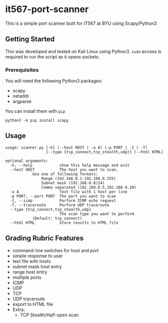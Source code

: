 # it567-port-scanner

This is a simple port scanner built for IT567 at BYU using Scapy/Python3

## Getting Started

This was developed and tested on Kali Linux using Python3. `sudo` access is required to run the script as it opens sockets.

### Prerequisites

You will need the following Python3 packages:
* scapy
* netaddr
* argparse

You can install them with `pip`
```
python3 -m pip install scapy
```

## Usage
```
usage: scanner.py [-h] (--host HOST | -a A) (-p PORT | -I | -T)
                  [--type {tcp_connect,tcp_stealth,udp}] [--html HTML]

optional arguments:
  -h, --help            show this help message and exit
  --host HOST           The host you want to scan.
			Use one of following formats:
				Range (192.168.0.1-192.168.0.255)
				Subnet mask (192.168.0.0/24)
				Comma separated (192.168.0.5,192.168.0.10)
  -a A                  Text file with 1 host per line
  -p PORT, --port PORT  The port you want to scan
  -I, --icmp            Perform ICMP echo request
  -T, --traceroute      Perform UDP traceroute
  --type {tcp_connect,tcp_stealth,udp}
                        The scan type you want to perform
			(Default: tcp_connect)
  --html HTML           Store results to HTML file
```

## Grading Rubric Features
* command-line switches for host and port
* simple response to user
* text file with hosts
* subnet mask host entry
* range host entry
* multiple ports
* ICMP
* UDP
* TCP
* UDP traceroute
* export to HTML file
* Extra:
  * TCP Stealth/Half-open scan
